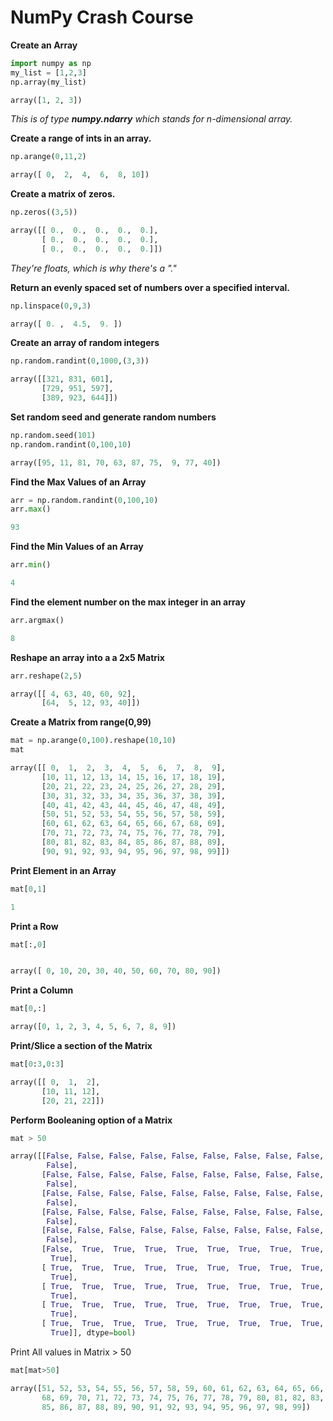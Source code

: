 # NumPy Crash Course

**Create an Array**

```py
import numpy as np
my_list = [1,2,3]
np.array(my_list)

array([1, 2, 3])
```

_This is of type **numpy.ndarry** which stands for n-dimensional array._

**Create a range of ints in an array.**

```py
np.arange(0,11,2)

array([ 0,  2,  4,  6,  8, 10])
```

**Create a matrix of zeros.**

```py
np.zeros((3,5))

array([[ 0.,  0.,  0.,  0.,  0.],
       [ 0.,  0.,  0.,  0.,  0.],
       [ 0.,  0.,  0.,  0.,  0.]])
```

_They're floats, which is why there's a "."_

**Return an evenly spaced set of numbers over a specified interval.**

```py
np.linspace(0,9,3)

array([ 0. ,  4.5,  9. ])
```

**Create an array of random integers**

```py
np.random.randint(0,1000,(3,3))

array([[321, 831, 601],
       [729, 951, 597],
       [389, 923, 644]])
```

**Set random seed and generate random numbers**

```py
np.random.seed(101)
np.random.randint(0,100,10)

array([95, 11, 81, 70, 63, 87, 75,  9, 77, 40])
```

**Find the Max Values of an Array**

```py
arr = np.random.randint(0,100,10)
arr.max()

93
```

**Find the Min Values of an Array**

```py
arr.min()

4
```

**Find the element number on the max integer in an array**

```py
arr.argmax()

8
```

**Reshape an array into a a 2x5 Matrix**

```py
arr.reshape(2,5)

array([[ 4, 63, 40, 60, 92],
       [64,  5, 12, 93, 40]])
```

**Create a Matrix from range\(0,99\)**

```py
mat = np.arange(0,100).reshape(10,10)
mat

array([[ 0,  1,  2,  3,  4,  5,  6,  7,  8,  9],
       [10, 11, 12, 13, 14, 15, 16, 17, 18, 19],
       [20, 21, 22, 23, 24, 25, 26, 27, 28, 29],
       [30, 31, 32, 33, 34, 35, 36, 37, 38, 39],
       [40, 41, 42, 43, 44, 45, 46, 47, 48, 49],
       [50, 51, 52, 53, 54, 55, 56, 57, 58, 59],
       [60, 61, 62, 63, 64, 65, 66, 67, 68, 69],
       [70, 71, 72, 73, 74, 75, 76, 77, 78, 79],
       [80, 81, 82, 83, 84, 85, 86, 87, 88, 89],
       [90, 91, 92, 93, 94, 95, 96, 97, 98, 99]])
```

**Print Element in an Array**

```py
mat[0,1]

1
```

**Print a Row**

```py
mat[:,0]


array([ 0, 10, 20, 30, 40, 50, 60, 70, 80, 90])
```

**Print a Column**

```py
mat[0,:]

array([0, 1, 2, 3, 4, 5, 6, 7, 8, 9])
```

**Print/Slice a section of the Matrix**

```py
mat[0:3,0:3]

array([[ 0,  1,  2],
       [10, 11, 12],
       [20, 21, 22]])
```

**Perform Booleaning option of a Matrix**

```py
mat > 50

array([[False, False, False, False, False, False, False, False, False,
        False],
       [False, False, False, False, False, False, False, False, False,
        False],
       [False, False, False, False, False, False, False, False, False,
        False],
       [False, False, False, False, False, False, False, False, False,
        False],
       [False, False, False, False, False, False, False, False, False,
        False],
       [False,  True,  True,  True,  True,  True,  True,  True,  True,
         True],
       [ True,  True,  True,  True,  True,  True,  True,  True,  True,
         True],
       [ True,  True,  True,  True,  True,  True,  True,  True,  True,
         True],
       [ True,  True,  True,  True,  True,  True,  True,  True,  True,
         True],
       [ True,  True,  True,  True,  True,  True,  True,  True,  True,
         True]], dtype=bool)
```

Print All values in Matrix &gt; 50

```py
mat[mat>50]

array([51, 52, 53, 54, 55, 56, 57, 58, 59, 60, 61, 62, 63, 64, 65, 66, 67,
       68, 69, 70, 71, 72, 73, 74, 75, 76, 77, 78, 79, 80, 81, 82, 83, 84,
       85, 86, 87, 88, 89, 90, 91, 92, 93, 94, 95, 96, 97, 98, 99])
```



